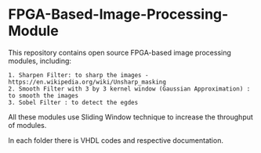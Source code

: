# FPGA-Based-Image-Processing-Module

This repository contains open source FPGA-based image processing modules, including:

	1. Sharpen Filter: to sharp the images - https://en.wikipedia.org/wiki/Unsharp_masking
	2. Smooth Filter with 3 by 3 kernel window (Gaussian Approximation) : to smooth the images
	3. Sobel Filter : to detect the egdes

All these modules use Sliding Window technique to increase the throughput of modules.

In each folder there is VHDL codes and respective documentation.